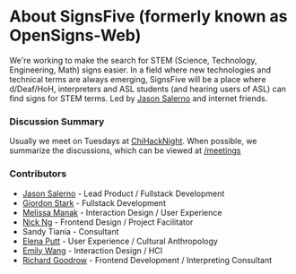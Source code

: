 # About SignsFive (formerly known as OpenSigns-Web)

We're working to make the search for STEM (Science, Technology, Engineering, Math) signs easier. In a field where new technologies and technical terms are always emerging, SignsFive will be a place where d/Deaf/HoH, interpreters and ASL students (and hearing users of ASL) can find signs for STEM terms. Led by [Jason Salerno](https://github.com/meltedspork) and internet friends.

### Discussion Summary
Usually we meet on Tuesdays at [ChiHackNight](chihacknight.org). When possible, we summarize the discussions, which can be viewed at [/meetings](https://github.com/deafchi/opensigns-web/tree/master/meetings)

### Contributors
- [Jason Salerno](https://github.com/meltedspork) - Lead Product / Fullstack Development
- [Giordon Stark](https://github.com/kratsg) - Fullstack Development
- [Melissa Manak](https://github.com/msmanak) - Interaction Design / User Experience
- [Nick Ng](https://github.com/nickttng) - Frontend Design / Project Facilitator 
- Sandy Tiania - Consultant
- [Elena Putt](https://github.com/esputt93) - User Experience / Cultural Anthropology
- [Emily Wang](https://github.com/greenteawarrior) - Interaction Design / HCI
- [Richard Goodrow](https://github.com/rgoodie) - Frontend Development / Interpreting Consultant


